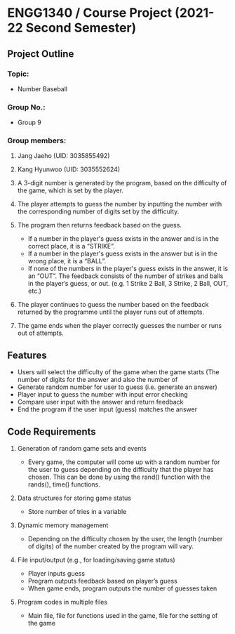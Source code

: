 # ENGG1340 / Course Project (2021-22 Second Semester)
## Project Outline
### Topic:
- Number Baseball
### Group No.:
- Group 9
### Group members:
1. Jang Jaeho (UID: 3035855492)
2. Kang Hyunwoo (UID: 3035552624)

1. A 3-digit number is generated by the program, based on the difficulty of the game, which is set by the player.
2. The player attempts to guess the number by inputting the number with the corresponding number of digits set by the difficulty.
3. The program then returns feedback based on the guess. 
    - If a number in the player's guess exists in the answer and is in the correct place, it is a “STRIKE”.
    - If a number in the player's guess exists in the answer but is in the wrong place, it is a “BALL”.
    - If none of the numbers in the player's guess exists in the answer, it is an “OUT”.
	The feedback consists of the number of strikes and balls in the player’s guess, or out.
	(e.g. 1 Strike 2 Ball, 3 Strike, 2 Ball, OUT, etc.)
4. The player continues to guess the number based on the feedback returned by the programme until the player runs out of attempts.
5. The game ends when the player correctly guesses the number or runs out of attempts.

## Features
- Users will select the difficulty of the game when the game starts (The number of digits for the answer and also the number of 
- Generate random number for user to guess (i.e. generate an answer)
- Player input to guess the number with input error checking
- Compare user input with the answer and return feedback
- End the program if the user input (guess) matches the answer

## Code Requirements
1. Generation of random game sets and events
    - Every game, the computer will come up with a random number for the user to guess depending on the difficulty that the player has chosen. This can be done by using the rand() function with the rands(), time() functions.

2. Data structures for storing game status
    - Store number of tries in a variable

3. Dynamic memory management
    - Depending on the difficulty chosen by the user, the length (number of digits) of the number created by the program will vary.

4. File input/output (e.g., for loading/saving game status)
    - Player inputs guess
    - Program outputs feedback based on player’s guess
    - When game ends, program outputs the number of guesses taken

5. Program codes in multiple files
    - Main file, file for functions used in the game, file for the setting of the game

